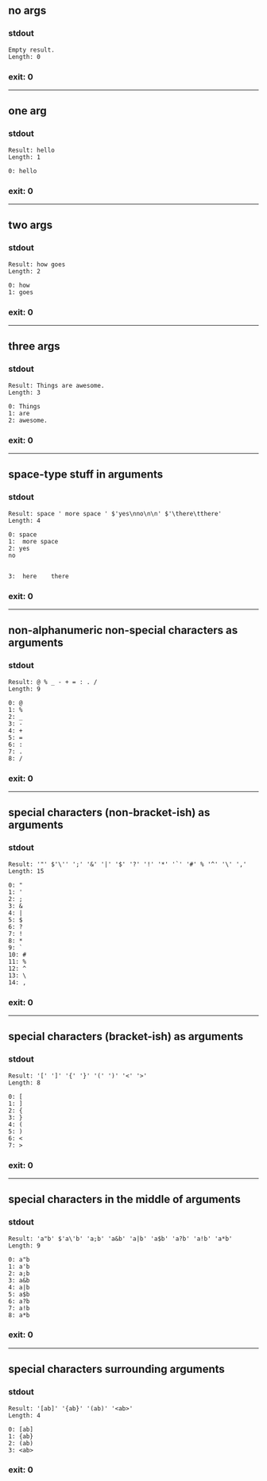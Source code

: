 ## no args

### stdout
```
Empty result.
Length: 0
```

### exit: 0

- - - - - - - - - -

## one arg

### stdout
```
Result: hello
Length: 1

0: hello
```

### exit: 0

- - - - - - - - - -

## two args

### stdout
```
Result: how goes
Length: 2

0: how
1: goes
```

### exit: 0

- - - - - - - - - -

## three args

### stdout
```
Result: Things are awesome.
Length: 3

0: Things
1: are
2: awesome.
```

### exit: 0

- - - - - - - - - -

## space-type stuff in arguments

### stdout
```
Result: space ' more space ' $'yes\nno\n\n' $'\there\tthere'
Length: 4

0: space
1:  more space 
2: yes
no


3: 	here	there
```

### exit: 0

- - - - - - - - - -

## non-alphanumeric non-special characters as arguments

### stdout
```
Result: @ % _ - + = : . /
Length: 9

0: @
1: %
2: _
3: -
4: +
5: =
6: :
7: .
8: /
```

### exit: 0

- - - - - - - - - -

## special characters (non-bracket-ish) as arguments

### stdout
```
Result: '"' $'\'' ';' '&' '|' '$' '?' '!' '*' '`' '#' % '^' '\' ','
Length: 15

0: "
1: '
2: ;
3: &
4: |
5: $
6: ?
7: !
8: *
9: `
10: #
11: %
12: ^
13: \
14: ,
```

### exit: 0

- - - - - - - - - -

## special characters (bracket-ish) as arguments

### stdout
```
Result: '[' ']' '{' '}' '(' ')' '<' '>'
Length: 8

0: [
1: ]
2: {
3: }
4: (
5: )
6: <
7: >
```

### exit: 0

- - - - - - - - - -

## special characters in the middle of arguments

### stdout
```
Result: 'a"b' $'a\'b' 'a;b' 'a&b' 'a|b' 'a$b' 'a?b' 'a!b' 'a*b'
Length: 9

0: a"b
1: a'b
2: a;b
3: a&b
4: a|b
5: a$b
6: a?b
7: a!b
8: a*b
```

### exit: 0

- - - - - - - - - -

## special characters surrounding arguments

### stdout
```
Result: '[ab]' '{ab}' '(ab)' '<ab>'
Length: 4

0: [ab]
1: {ab}
2: (ab)
3: <ab>
```

### exit: 0
